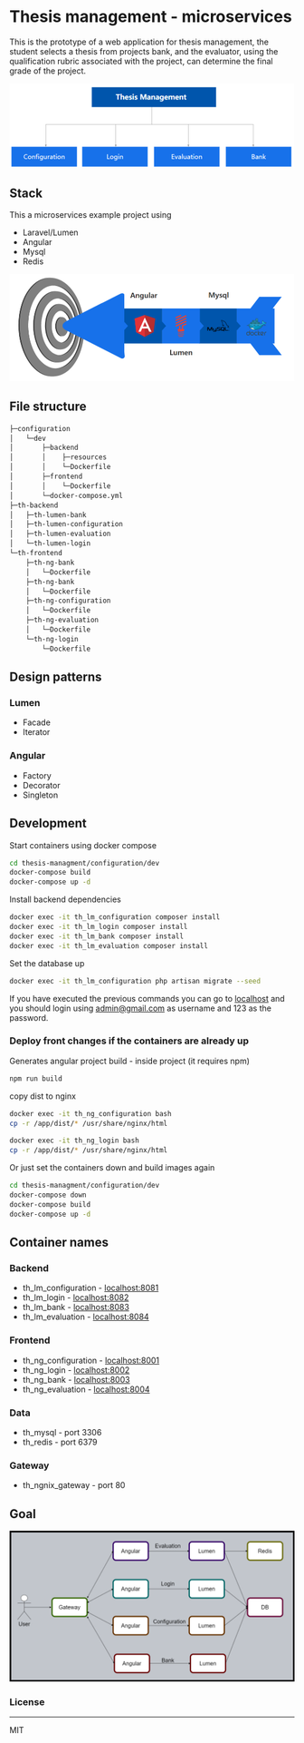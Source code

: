 # Thesis management - microservices

This is the prototype of a web application for thesis management, the student selects a thesis from projects bank, and the evaluator, using the qualification rubric associated with the project, can determine the final grade of the project.

![modules](/docs/img/modules.png)

## Stack

This a microservices example project using

- Laravel/Lumen
- Angular
- Mysql
- Redis
  
![architecture](/docs/img/stack.png)

## File structure

```bash
├─configuration
│   └─dev
│       ├─backend
│       │    ├─resources
│       │    └─Dockerfile
│       ├─frontend
│       │    └─Dockerfile
│       └─docker-compose.yml
├─th-backend
│   ├─th-lumen-bank
│   ├─th-lumen-configuration
│   ├─th-lumen-evaluation
│   └─th-lumen-login
└─th-frontend
    ├─th-ng-bank
    │   └─Dockerfile
    ├─th-ng-bank
    │   └─Dockerfile
    ├─th-ng-configuration
    │   └─Dockerfile
    ├─th-ng-evaluation
    │   └─Dockerfile
    └─th-ng-login
        └─Dockerfile
```

## Design patterns

### Lumen
- Facade
- Iterator

### Angular
- Factory
- Decorator
- Singleton

## Development

Start containers using docker compose

```bash
cd thesis-managment/configuration/dev
docker-compose build
docker-compose up -d
```

Install backend dependencies

```bash
docker exec -it th_lm_configuration composer install
docker exec -it th_lm_login composer install
docker exec -it th_lm_bank composer install
docker exec -it th_lm_evaluation composer install
```

Set the database up

```bash
docker exec -it th_lm_configuration php artisan migrate --seed
```

If you have executed the previous commands you can go to [localhost](http:/localhost:80) and you should login using admin@gmail.com as username and 123 as the password.

### Deploy front changes if the containers are already up

Generates angular project build - inside project (it requires npm)

```bash
npm run build
```

copy dist to nginx

```bash
docker exec -it th_ng_configuration bash
cp -r /app/dist/* /usr/share/nginx/html
```

```bash
docker exec -it th_ng_login bash
cp -r /app/dist/* /usr/share/nginx/html
```

Or just set the containers down and build images again

```bash
cd thesis-managment/configuration/dev
docker-compose down
docker-compose build
docker-compose up -d
```

## Container names

### Backend

- th_lm_configuration - [localhost:8081](http:/localhost:8081/api)
- th_lm_login - [localhost:8082](http:/localhost:8082/api)
- th_lm_bank - [localhost:8083](http:/localhost:8083/api)
- th_lm_evaluation - [localhost:8084](http:/localhost:8084/api)

### Frontend

- th_ng_configuration - [localhost:8001](http:/localhost:8001/)
- th_ng_login - [localhost:8002](http:/localhost:8002/)
- th_ng_bank - [localhost:8003](http:/localhost:8003/)
- th_ng_evaluation - [localhost:8004](http:/localhost:8004/)

### Data

- th_mysql - port 3306
- th_redis - port 6379

### Gateway

- th_ngnix_gateway - port 80

## Goal

![architecture](/docs/img/architecture.png)

### License

----
MIT
